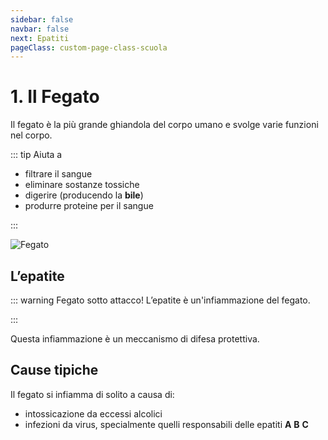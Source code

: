 ```yaml
---
sidebar: false
navbar: false
next: Epatiti
pageClass: custom-page-class-scuola
---
```


# 1. Il Fegato

Il fegato è la più grande ghiandola del corpo umano e svolge varie funzioni nel corpo.

::: tip Aiuta a

- filtrare il sangue
- eliminare sostanze tossiche
- digerire (producendo la **bile**)
- produrre proteine per il sangue

:::

![Fegato](../assets/images/liver-female.jpg)

## L’epatite

::: warning Fegato sotto attacco!
L’epatite è un'infiammazione del fegato.

:::

Questa infiammazione è un meccanismo di difesa protettiva.

## Cause tipiche

Il fegato si infiamma di solito a causa di:

- intossicazione da eccessi alcolici
- infezioni da virus, specialmente quelli responsabili delle epatiti **A** **B** **C**
